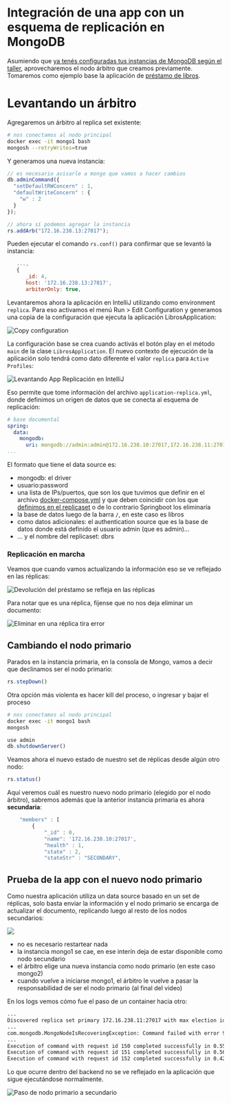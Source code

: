 # Integración de una app con un esquema de replicación en MongoDB

Asumiendo que [ya tenés configuradas tus instancias de MongoDB según el taller](./replicacionTaller.md), aprovecharemos el nodo árbitro que creamos previamente. Tomaremos como ejemplo base la aplicación de [préstamo de libros](https://github.com/uqbar-project/eg-libros-springboot-mongo-kotlin).

# Levantando un árbitro

Agregaremos un árbitro al replica set existente:

```bash
# nos conectamos al nodo principal
docker exec -it mongo1 bash
mongosh --retryWrites=true
```

Y generamos una nueva instancia:

```js
// es necesario avisarle a mongo que vamos a hacer cambios
db.adminCommand({
  "setDefaultRWConcern" : 1,
  "defaultWriteConcern" : {
    "w" : 2
  }
});

// ahora sí podemos agregar la instancia
rs.addArb("172.16.238.13:27017");
```

Pueden ejecutar el comando `rs.conf()` para confirmar que se levantó la instancia:

```js
   ...,
   {
      _id: 4,
      host: '172.16.238.13:27017',
      arbiterOnly: true,
```


Levantaremos ahora la aplicación en IntelliJ utilizando como environment `replica`. Para eso activamos el menú Run > Edit Configuration y generamos una copia de la configuración que ejecuta la aplicación LibrosApplication:

![Copy configuration](../images/replication/intellij-run-copy-config.png)

La configuración base se crea cuando activás el botón play en el método `main` de la clase `LibrosApplication`. El nuevo contexto de ejecución de la aplicación solo tendrá como dato diferente el valor `replica` para `Active Profiles`:

![Levantando App Replicación en IntelliJ](../images/replication/intellij-run-replica-env.png)

Eso permite que tome información del archivo `application-replica.yml`, donde definimos un origen de datos que se conecta al esquema de replicación:

```yml
# base documental
spring:
  data:
    mongodb:
      uri: mongodb://admin:admin@172.16.238.10:27017,172.16.238.11:27017,172.16.238.12:27017/libros?authSource=admin&replicaSet=dbrs
...
```

El formato que tiene el data source es:

- mongodb: el driver
- usuario:password
- una lista de IPs/puertos, que son los que tuvimos que definir en el archivo [docker-compose.yml](./docker-compose.yml) y que deben coincidir con los que [definimos en el replicaset](./rs-init.sh) o de lo contrario Springboot los eliminaría
- la base de datos luego de la barra `/`, en este caso es libros
- como datos adicionales: el authentication source que es la base de datos donde está definido el usuario admin (que es admin)...
- ... y el nombre del replicaset: dbrs

### Replicación en marcha

Veamos que cuando vamos actualizando la información eso se ve reflejado en las réplicas:

![Devolución del préstamo se refleja en las réplicas](../images/replication/update-app-replica-2.gif)

Para notar que es una réplica, fíjense que no nos deja eliminar un documento:

![Eliminar en una réplica tira error](../images/replication/replica-deleting-failure.gif)


## Cambiando el nodo primario

Parados en la instancia primaria, en la consola de Mongo, vamos a decir que declinamos ser el nodo primario:

```js
rs.stepDown()
```

Otra opción más violenta es hacer kill del proceso, o ingresar y bajar el proceso

```bash
# nos conectamos al nodo principal
docker exec -it mongo1 bash
mongosh
```

```js
use admin
db.shutdownServer()
```

Veamos ahora el nuevo estado de nuestro set de réplicas desde algún otro nodo:

```js
rs.status()
```

Aquí veremos cuál es nuestro nuevo nodo primario (elegido por el nodo árbitro), sabremos además que la anterior instancia primaria es ahora **secundaria**:

```js
	"members" : [
		{
			"_id" : 0,
			"name": '172.16.238.10:27017',
			"health" : 1,
			"state" : 2,
			"stateStr" : "SECONDARY",
```


## Prueba de la app con el nuevo nodo primario

Como nuestra aplicación utiliza un data source basado en un set de réplicas, solo basta enviar la información y el nodo primario se encarga de actualizar el documento, replicando luego al resto de los nodos secundarios:

![](../images/replication/replica-primary-secondary.gif)

- no es necesario restartear nada
- la instancia mongo1 se cae, en ese interín deja de estar disponible como nodo secundario
- el árbitro elige una nueva instancia como nodo primario (en este caso mongo2)
- cuando vuelve a iniciarse mongo1, el árbitro le vuelve a pasar la responsabilidad de ser el nodo primario (al final del video)

En los logs vemos cómo fue el paso de un container hacia otro:

```bash
...
Discovered replica set primary 172.16.238.11:27017 with max election id 7fffffff0000000000000008 and max set version 2
...
com.mongodb.MongoNodeIsRecoveringException: Command failed with error 91 (ShutdownInProgress): 'The server is in quiesce mode and will shut down' on server 172.16.238.10:27017. The full response is {"topologyVersion": {"processId": {"$oid": "64557fcf20283a833be6a3d2"}, "counter": 12}, "ok": 0.0, "errmsg": "The server is in quiesce mode and will shut down", "code": 91, "codeName": "ShutdownInProgress", "remainingQuiesceTimeMillis": 8969, "$clusterTime": {"clusterTime": {"$timestamp": {"t": 1683325017, "i": 2}}, "signature": {"hash": {"$binary": {"base64": "AAAAAAAAAAAAAAAAAAAAAAAAAAA=", "subType": "00"}}, "keyId": 0}}, "operationTime": {"$timestamp": {"t": 1683325017, "i": 2}}}
...
Execution of command with request id 150 completed successfully in 0.55 ms on connection [connectionId{localValue:8, serverValue:12}] to server 172.16.238.13:27017
Execution of command with request id 151 completed successfully in 0.56 ms on connection [connectionId{localValue:2, serverValue:23}] to server 172.16.238.12:27017
Execution of command with request id 152 completed successfully in 0.42 ms on connection [connectionId{localValue:6, serverValue:21}] to server 172.16.238.11:27017
```

Lo que ocurre dentro del backend no se ve reflejado en la aplicación que sigue ejecutándose normalmente.

![Paso de nodo primario a secundario](../images/replication/replica-set-mongodb-app.png)